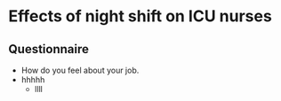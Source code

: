 # Effects of night shift on ICU nurses

## Questionnaire
* How do you feel about your job.
* hhhhh
    * llll